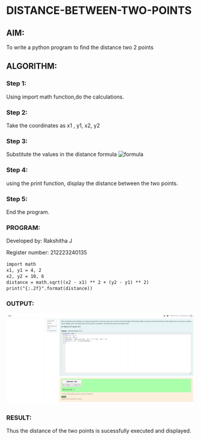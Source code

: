 # DISTANCE-BETWEEN-TWO-POINTS

## AIM:
To write a python program to find the distance two 2 points
## ALGORITHM:

### Step 1: 
Using import math function,do the calculations.

### Step 2: 
Take the coordinates as x1 , y1, x2, y2

### Step 3: 
Substitute the values in the distance formula  ![formula](/formula.JPG)

### Step 4: 
using the print function, display the distance between the two points.

### Step 5: 
End the program.
### PROGRAM:
Developed by: Rakshitha J

Register number: 212223240135

```
import math
x1, y1 = 4, 2
x2, y2 = 10, 6
distance = math.sqrt((x2 - x1) ** 2 + (y2 - y1) ** 2)
print("{:.2f}".format(distance))

```

### OUTPUT:
![Output](dis.png)

### RESULT:
Thus the distance of the two points is sucessfully executed and displayed.
